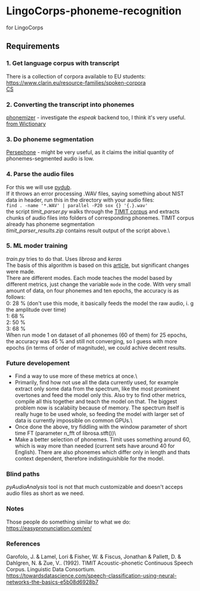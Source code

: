 # LingoCorps-phoneme-recognition
for LingoCorps

## Requirements
### 1. Get language corpus with transcript
There is a collection of corpora available to EU students: https://www.clarin.eu/resource-families/spoken-corpora \
[CS](https://lindat.mff.cuni.cz/repository/xmlui/handle/11372/LRT-916)
### 2. Converting the transcript into phonemes
[phonemizer](https://github.com/bootphon/phonemizer) - investigate the _espeak_ backend too, I think it's very useful.\
[from Wictionary](https://github.com/jojolebarjos/wiktionary-phoneme)
### 3. Do phoneme segmentation
[Persephone](https://persephone.readthedocs.io/en/latest/index.html) - might be very useful, as it claims the initial quantity of phonemes-segmented audio is low.
### 4. Parse the audio files
For this we will use [pydub](https://github.com/jiaaro/pydub).\
If it throws an error processing .WAV files, saying something about NIST data in header, run this in the directory with your audio files:\
`find . -name '*.WAV' | parallel -P20 sox {} '{.}.wav'`\
the script _timit_parser.py_ walks through the [TIMIT corpus](http://academictorrents.com/details/34e2b78745138186976cbc27939b1b34d18bd5b3) and extracts chunks of audio files into folders of corresponding phonemes. TIMIT corpus already has phoneme segmentation\
_timit_parser_results.zip_ contains result output of the script above.\
### 5. ML moder training
_train.py_ tries to do that. Uses _librosa_ and _keras_\
The basis of this algorithm is based on this [article](https://towardsdatascience.com/speech-classification-using-neural-networks-the-basics-e5b08d6928b7), but significant changes were made.\
There are different modes. Each mode teaches the model based by different metrics, just change the variable `mode` in the code. With very small amount of data, on four phonemes and ten epochs, the accuracy is as follows:\
0: 28 % (don't use this mode, it basically feeds the model the raw audio, i. g the amplitude over time)\
1: 68 %\
2: 50 %\
3: 68 %\
When run mode 1 on dataset of all phonemes (60 of them) for 25 epochs, the accuracy was 45 % and still not converging, so I guess with more epochs (in terms of order of magnitude), we could achive decent results.
### Future developement
* Find a way to use more of these metrics at once.\
* Primarily, find how not use all the data currently used, for example extract only some data from the spectrum, like the most prominent overtones and feed the model only this. Also try to find other metrics, compile all this together and teach the model on that. The biggest problem now is scalabiity because of memory. The spectrum itself is really huge to be used whole, so feeding the model with larger set of data is currently impossible on common GPUs.\
* Once done the above, try fiddling with the window parameter of short time FT (parameter n_fft of librosa.stft())\
* Make a better selection of phonemes. Timit uses something around 60, which is way more than needed (current sets have around 40 for English). There are also phonemes which differ only in length and thats context dependent, therefore indistinguishible for the model.

### Blind paths
_pyAudioAnalysis_ tool is not that much customizable and doesn't acceps audio files as short as we need.
### Notes
Those people do something similar to what we do: https://easypronunciation.com/en/
### References
Garofolo, J. & Lamel, Lori & Fisher, W. & Fiscus, Jonathan & Pallett, D. & Dahlgren, N. & Zue, V.. (1992). TIMIT Acoustic-phonetic Continuous Speech Corpus. Linguistic Data Consortium.\
https://towardsdatascience.com/speech-classification-using-neural-networks-the-basics-e5b08d6928b7
